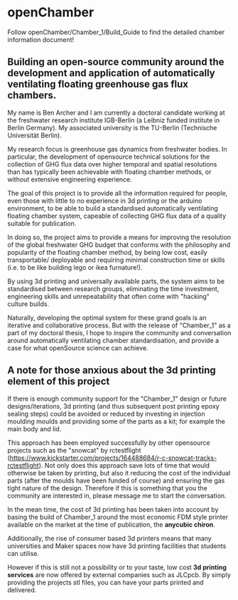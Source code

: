 # openChamber 

Follow openChamber/Chamber_1/Build_Guide to find the detailed chamber information document!

## Building an open-source community around the development and application of automatically ventilating floating greenhouse gas flux chambers. 


My name is Ben Archer and I am currently a doctoral candidate working at the freshwater research institute IGB-Berlin (a Leibniz funded institute in Berlin Germany). My associated university is the TU-Berlin (Technische Universität Berlin).  

My research focus is greenhouse gas dynamics from freshwater bodies. In particular, the development of opensource technical solutions for the collection of GHG flux data over higher temporal and spatial resolutions than has typically been achievable with floating chamber methods, or without extensive engineering experience. 

The goal of this project is to provide all the information required for people, even those with little to no experience in 3d printing or the arduino environment, to be able to build a standardised automatically ventilating floating chamber system, capeable of collecting GHG flux data of a quality suitable for publication. 

In doing so, the project aims to provide a means for improving the resolution of the global freshwater GHG budget that conforms with the philosophy and popularity of the floating chamber method, by being low cost, easily transportable/ deployable and requiring minimal construction time or skills (i.e. to be like building lego or ikea furnature!).

By using 3d printing and universally available parts, the system aims to be standardised between research groups, eliminating the time investment, engineering skills and unrepeatability that often come with "hacking" culture builds.

Naturally, developing the optimal system for these grand goals is an iterative and collaborative process. But with the release of "Chamber_1" as a part of my doctoral thesis, I hope to inspire the community and conversation around automatically ventilating chamber standardisation, and provide a case for what openSource science can achieve. 



## A note for those anxious about the 3d printing element of this project

If there is enough community support for the "Chamber_1" design or future designs/iterations, 3d printing (and thus subsequent post printing epoxy sealing steps) could be avoided or reduced by investing in injection moulding moulds and providing some of the parts as a kit; for example the main body and lid. 

This approach has been employed successfully by other opensource projects such as the "snowcat" by rctestflight (https://www.kickstarter.com/projects/164488684/r-c-snowcat-tracks-rctestflight). Not only does this approach save lots of time that would otherwise be taken by printing, but also it reducing the cost of the individual parts (after the moulds have been funded of course) and ensuring the gas tight nature of the design. Therefore if this is something that you the community are interested in, please message me to start the conversation. 

In the mean time, the cost of 3d printing has been taken into account by basing the build of Chamber_1 around the most economic FDM style printer available on the market at the time of publication, the **anycubic chiron**.

Additionally, the rise of consumer based 3d printers means that many universities and Maker spaces now have 3d printing facilities that students can utilise.

However if this is still not a possibility or to your taste, low cost **3d printing services** are now offered by external companies such as JLCpcb. By simply providing the projects stl files, you can have your parts printed and delivered.




